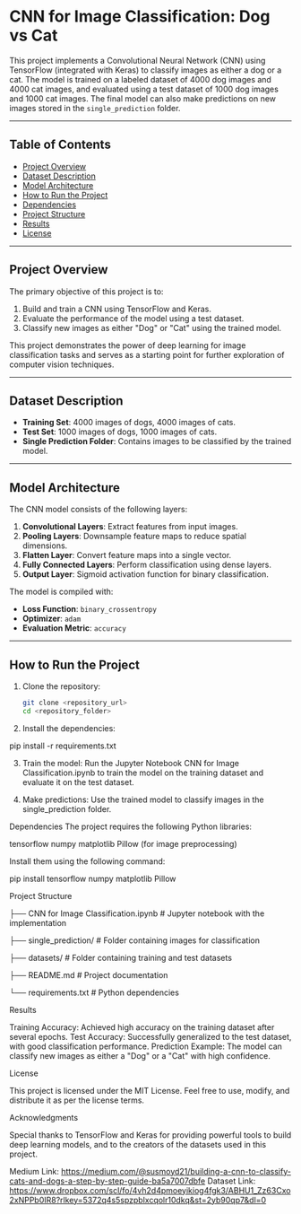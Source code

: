 # CNN for Image Classification: Dog vs Cat

This project implements a Convolutional Neural Network (CNN) using TensorFlow (integrated with Keras) to classify images as either a dog or a cat. The model is trained on a labeled dataset of 4000 dog images and 4000 cat images, and evaluated using a test dataset of 1000 dog images and 1000 cat images. The final model can also make predictions on new images stored in the `single_prediction` folder.

---

## Table of Contents
- [Project Overview](#project-overview)
- [Dataset Description](#dataset-description)
- [Model Architecture](#model-architecture)
- [How to Run the Project](#how-to-run-the-project)
- [Dependencies](#dependencies)
- [Project Structure](#project-structure)
- [Results](#results)
- [License](#license)

---

## Project Overview
The primary objective of this project is to:
1. Build and train a CNN using TensorFlow and Keras.
2. Evaluate the performance of the model using a test dataset.
3. Classify new images as either "Dog" or "Cat" using the trained model.

This project demonstrates the power of deep learning for image classification tasks and serves as a starting point for further exploration of computer vision techniques.

---

## Dataset Description
- **Training Set**: 4000 images of dogs, 4000 images of cats.
- **Test Set**: 1000 images of dogs, 1000 images of cats.
- **Single Prediction Folder**: Contains images to be classified by the trained model.

---

## Model Architecture
The CNN model consists of the following layers:
1. **Convolutional Layers**: Extract features from input images.
2. **Pooling Layers**: Downsample feature maps to reduce spatial dimensions.
3. **Flatten Layer**: Convert feature maps into a single vector.
4. **Fully Connected Layers**: Perform classification using dense layers.
5. **Output Layer**: Sigmoid activation function for binary classification.

The model is compiled with:
- **Loss Function**: `binary_crossentropy`
- **Optimizer**: `adam`
- **Evaluation Metric**: `accuracy`

---

## How to Run the Project
1. Clone the repository:
   ```bash
   git clone <repository_url>
   cd <repository_folder>

2. Install the dependencies:

pip install -r requirements.txt

3. Train the model: Run the Jupyter Notebook CNN for Image Classification.ipynb to train the model on the training dataset and evaluate it on the test dataset.

4. Make predictions: Use the trained model to classify images in the single_prediction folder.

Dependencies
The project requires the following Python libraries:

tensorflow
numpy
matplotlib
Pillow (for image preprocessing)

Install them using the following command:

pip install tensorflow numpy matplotlib Pillow

Project Structure

├── CNN for Image Classification.ipynb  # Jupyter notebook with the implementation

├── single_prediction/                  # Folder containing images for classification

├── datasets/                           # Folder containing training and test datasets

├── README.md                           # Project documentation

└── requirements.txt                    # Python dependencies

Results

Training Accuracy: Achieved high accuracy on the training dataset after several epochs.
Test Accuracy: Successfully generalized to the test dataset, with good classification performance.
Prediction Example: The model can classify new images as either a "Dog" or a "Cat" with high confidence.

License

This project is licensed under the MIT License. Feel free to use, modify, and distribute it as per the license terms.

Acknowledgments

Special thanks to TensorFlow and Keras for providing powerful tools to build deep learning models, and to the creators of the datasets used in this project.

Medium Link: https://medium.com/@susmoyd21/building-a-cnn-to-classify-cats-and-dogs-a-step-by-step-guide-ba5a7007dbfe
Dataset Link: https://www.dropbox.com/scl/fo/4vh2d4pmoeyikiog4fgk3/ABHU1_Zz63Cxo2xNPPb0IR8?rlkey=5372q4s5spzpblxcqolr10dkq&st=2yb90qp7&dl=0
